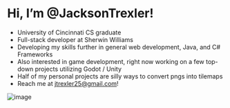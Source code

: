 # Hi, I’m @JacksonTrexler!
- University of Cincinnati CS graduate
- Full-stack developer at Sherwin Williams
- Developing my skills further in general web development, Java, and C# Frameworks
- Also interested in game development, right now working on a few top-down projects utilizing Godot / Unity
- Half of my personal projects are silly ways to convert pngs into tilemaps
- Reach me at jtrexler25@gmail.com!

![image](https://github.com/user-attachments/assets/0dd7e5f9-85f8-4825-92c8-02fd0f0b1e59)
